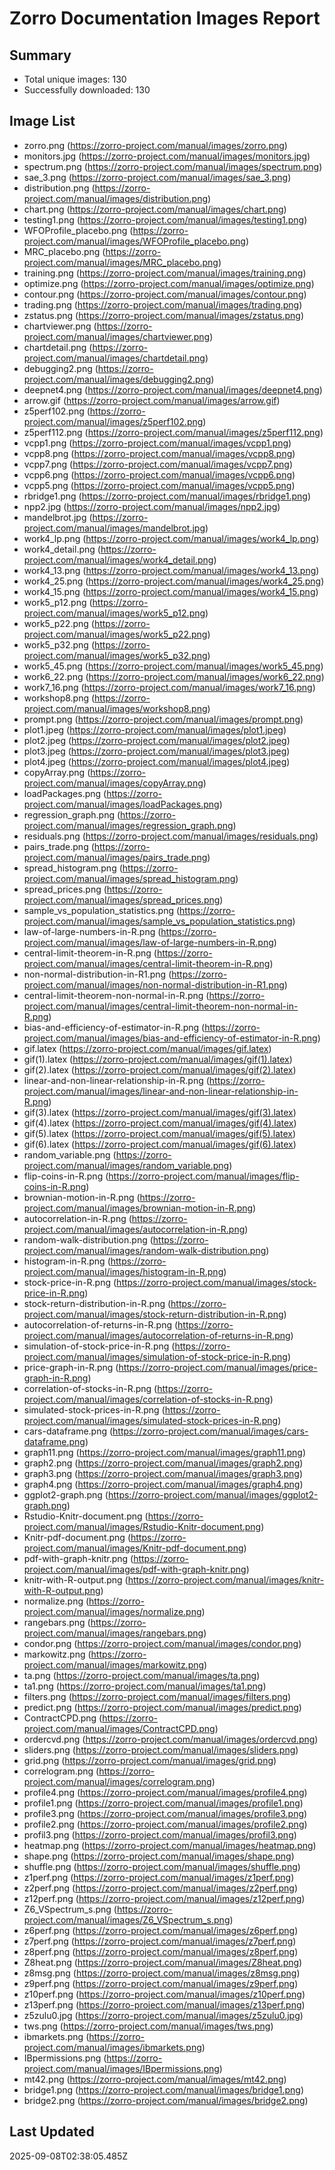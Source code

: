 # Zorro Documentation Images Report

## Summary
- Total unique images: 130
- Successfully downloaded: 130

## Image List
- zorro.png (https://zorro-project.com/manual/images/zorro.png)
- monitors.jpg (https://zorro-project.com/manual/images/monitors.jpg)
- spectrum.png (https://zorro-project.com/manual/images/spectrum.png)
- sae_3.png (https://zorro-project.com/manual/images/sae_3.png)
- distribution.png (https://zorro-project.com/manual/images/distribution.png)
- chart.png (https://zorro-project.com/manual/images/chart.png)
- testing1.png (https://zorro-project.com/manual/images/testing1.png)
- WFOProfile_placebo.png (https://zorro-project.com/manual/images/WFOProfile_placebo.png)
- MRC_placebo.png (https://zorro-project.com/manual/images/MRC_placebo.png)
- training.png (https://zorro-project.com/manual/images/training.png)
- optimize.png (https://zorro-project.com/manual/images/optimize.png)
- contour.png (https://zorro-project.com/manual/images/contour.png)
- trading.png (https://zorro-project.com/manual/images/trading.png)
- zstatus.png (https://zorro-project.com/manual/images/zstatus.png)
- chartviewer.png (https://zorro-project.com/manual/images/chartviewer.png)
- chartdetail.png (https://zorro-project.com/manual/images/chartdetail.png)
- debugging2.png (https://zorro-project.com/manual/images/debugging2.png)
- deepnet4.png (https://zorro-project.com/manual/images/deepnet4.png)
- arrow.gif (https://zorro-project.com/manual/images/arrow.gif)
- z5perf102.png (https://zorro-project.com/manual/images/z5perf102.png)
- z5perf112.png (https://zorro-project.com/manual/images/z5perf112.png)
- vcpp1.png (https://zorro-project.com/manual/images/vcpp1.png)
- vcpp8.png (https://zorro-project.com/manual/images/vcpp8.png)
- vcpp7.png (https://zorro-project.com/manual/images/vcpp7.png)
- vcpp6.png (https://zorro-project.com/manual/images/vcpp6.png)
- vcpp5.png (https://zorro-project.com/manual/images/vcpp5.png)
- rbridge1.png (https://zorro-project.com/manual/images/rbridge1.png)
- npp2.jpg (https://zorro-project.com/manual/images/npp2.jpg)
- mandelbrot.jpg (https://zorro-project.com/manual/images/mandelbrot.jpg)
- work4_lp.png (https://zorro-project.com/manual/images/work4_lp.png)
- work4_detail.png (https://zorro-project.com/manual/images/work4_detail.png)
- work4_13.png (https://zorro-project.com/manual/images/work4_13.png)
- work4_25.png (https://zorro-project.com/manual/images/work4_25.png)
- work4_15.png (https://zorro-project.com/manual/images/work4_15.png)
- work5_p12.png (https://zorro-project.com/manual/images/work5_p12.png)
- work5_p22.png (https://zorro-project.com/manual/images/work5_p22.png)
- work5_p32.png (https://zorro-project.com/manual/images/work5_p32.png)
- work5_45.png (https://zorro-project.com/manual/images/work5_45.png)
- work6_22.png (https://zorro-project.com/manual/images/work6_22.png)
- work7_16.png (https://zorro-project.com/manual/images/work7_16.png)
- workshop8.png (https://zorro-project.com/manual/images/workshop8.png)
- prompt.png (https://zorro-project.com/manual/images/prompt.png)
- plot1.jpeg (https://zorro-project.com/manual/images/plot1.jpeg)
- plot2.jpeg (https://zorro-project.com/manual/images/plot2.jpeg)
- plot3.jpeg (https://zorro-project.com/manual/images/plot3.jpeg)
- plot4.jpeg (https://zorro-project.com/manual/images/plot4.jpeg)
- copyArray.png (https://zorro-project.com/manual/images/copyArray.png)
- loadPackages.png (https://zorro-project.com/manual/images/loadPackages.png)
- regression_graph.png (https://zorro-project.com/manual/images/regression_graph.png)
- residuals.png (https://zorro-project.com/manual/images/residuals.png)
- pairs_trade.png (https://zorro-project.com/manual/images/pairs_trade.png)
- spread_histogram.png (https://zorro-project.com/manual/images/spread_histogram.png)
- spread_prices.png (https://zorro-project.com/manual/images/spread_prices.png)
- sample_vs_population_statistics.png (https://zorro-project.com/manual/images/sample_vs_population_statistics.png)
- law-of-large-numbers-in-R.png (https://zorro-project.com/manual/images/law-of-large-numbers-in-R.png)
- central-limit-theorem-in-R.png (https://zorro-project.com/manual/images/central-limit-theorem-in-R.png)
- non-normal-distribution-in-R1.png (https://zorro-project.com/manual/images/non-normal-distribution-in-R1.png)
- central-limit-theorem-non-normal-in-R.png (https://zorro-project.com/manual/images/central-limit-theorem-non-normal-in-R.png)
- bias-and-efficiency-of-estimator-in-R.png (https://zorro-project.com/manual/images/bias-and-efficiency-of-estimator-in-R.png)
- gif.latex (https://zorro-project.com/manual/images/gif.latex)
- gif(1).latex (https://zorro-project.com/manual/images/gif(1).latex)
- gif(2).latex (https://zorro-project.com/manual/images/gif(2).latex)
- linear-and-non-linear-relationship-in-R.png (https://zorro-project.com/manual/images/linear-and-non-linear-relationship-in-R.png)
- gif(3).latex (https://zorro-project.com/manual/images/gif(3).latex)
- gif(4).latex (https://zorro-project.com/manual/images/gif(4).latex)
- gif(5).latex (https://zorro-project.com/manual/images/gif(5).latex)
- gif(6).latex (https://zorro-project.com/manual/images/gif(6).latex)
- random_variable.png (https://zorro-project.com/manual/images/random_variable.png)
- flip-coins-in-R.png (https://zorro-project.com/manual/images/flip-coins-in-R.png)
- brownian-motion-in-R.png (https://zorro-project.com/manual/images/brownian-motion-in-R.png)
- autocorrelation-in-R.png (https://zorro-project.com/manual/images/autocorrelation-in-R.png)
- random-walk-distribution.png (https://zorro-project.com/manual/images/random-walk-distribution.png)
- histogram-in-R.png (https://zorro-project.com/manual/images/histogram-in-R.png)
- stock-price-in-R.png (https://zorro-project.com/manual/images/stock-price-in-R.png)
- stock-return-distribution-in-R.png (https://zorro-project.com/manual/images/stock-return-distribution-in-R.png)
- autocorrelation-of-returns-in-R.png (https://zorro-project.com/manual/images/autocorrelation-of-returns-in-R.png)
- simulation-of-stock-price-in-R.png (https://zorro-project.com/manual/images/simulation-of-stock-price-in-R.png)
- price-graph-in-R.png (https://zorro-project.com/manual/images/price-graph-in-R.png)
- correlation-of-stocks-in-R.png (https://zorro-project.com/manual/images/correlation-of-stocks-in-R.png)
- simulated-stock-prices-in-R.png (https://zorro-project.com/manual/images/simulated-stock-prices-in-R.png)
- cars-dataframe.png (https://zorro-project.com/manual/images/cars-dataframe.png)
- graph11.png (https://zorro-project.com/manual/images/graph11.png)
- graph2.png (https://zorro-project.com/manual/images/graph2.png)
- graph3.png (https://zorro-project.com/manual/images/graph3.png)
- graph4.png (https://zorro-project.com/manual/images/graph4.png)
- ggplot2-graph.png (https://zorro-project.com/manual/images/ggplot2-graph.png)
- Rstudio-Knitr-document.png (https://zorro-project.com/manual/images/Rstudio-Knitr-document.png)
- Knitr-pdf-document.png (https://zorro-project.com/manual/images/Knitr-pdf-document.png)
- pdf-with-graph-knitr.png (https://zorro-project.com/manual/images/pdf-with-graph-knitr.png)
- knitr-with-R-output.png (https://zorro-project.com/manual/images/knitr-with-R-output.png)
- normalize.png (https://zorro-project.com/manual/images/normalize.png)
- rangebars.png (https://zorro-project.com/manual/images/rangebars.png)
- condor.png (https://zorro-project.com/manual/images/condor.png)
- markowitz.png (https://zorro-project.com/manual/images/markowitz.png)
- ta.png (https://zorro-project.com/manual/images/ta.png)
- ta1.png (https://zorro-project.com/manual/images/ta1.png)
- filters.png (https://zorro-project.com/manual/images/filters.png)
- predict.png (https://zorro-project.com/manual/images/predict.png)
- ContractCPD.png (https://zorro-project.com/manual/images/ContractCPD.png)
- ordercvd.png (https://zorro-project.com/manual/images/ordercvd.png)
- sliders.png (https://zorro-project.com/manual/images/sliders.png)
- grid.png (https://zorro-project.com/manual/images/grid.png)
- correlogram.png (https://zorro-project.com/manual/images/correlogram.png)
- profile4.png (https://zorro-project.com/manual/images/profile4.png)
- profile1.png (https://zorro-project.com/manual/images/profile1.png)
- profile3.png (https://zorro-project.com/manual/images/profile3.png)
- profile2.png (https://zorro-project.com/manual/images/profile2.png)
- profil3.png (https://zorro-project.com/manual/images/profil3.png)
- heatmap.png (https://zorro-project.com/manual/images/heatmap.png)
- shape.png (https://zorro-project.com/manual/images/shape.png)
- shuffle.png (https://zorro-project.com/manual/images/shuffle.png)
- z1perf.png (https://zorro-project.com/manual/images/z1perf.png)
- z2perf.png (https://zorro-project.com/manual/images/z2perf.png)
- z12perf.png (https://zorro-project.com/manual/images/z12perf.png)
- Z6_VSpectrum_s.png (https://zorro-project.com/manual/images/Z6_VSpectrum_s.png)
- z6perf.png (https://zorro-project.com/manual/images/z6perf.png)
- z7perf.png (https://zorro-project.com/manual/images/z7perf.png)
- z8perf.png (https://zorro-project.com/manual/images/z8perf.png)
- Z8heat.png (https://zorro-project.com/manual/images/Z8heat.png)
- z8msg.png (https://zorro-project.com/manual/images/z8msg.png)
- z9perf.png (https://zorro-project.com/manual/images/z9perf.png)
- z10perf.png (https://zorro-project.com/manual/images/z10perf.png)
- z13perf.png (https://zorro-project.com/manual/images/z13perf.png)
- z5zulu0.jpg (https://zorro-project.com/manual/images/z5zulu0.jpg)
- tws.png (https://zorro-project.com/manual/images/tws.png)
- ibmarkets.png (https://zorro-project.com/manual/images/ibmarkets.png)
- IBpermissions.png (https://zorro-project.com/manual/images/IBpermissions.png)
- mt42.png (https://zorro-project.com/manual/images/mt42.png)
- bridge1.png (https://zorro-project.com/manual/images/bridge1.png)
- bridge2.png (https://zorro-project.com/manual/images/bridge2.png)

## Last Updated
2025-09-08T02:38:05.485Z
